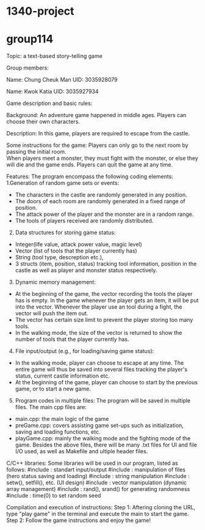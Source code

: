 # 1340-project
# group114

Topic: a text-based story-telling game

Group members:

Name: Chung Cheuk Man
UID: 3035928079

Name: Kwok Katia
UID: 3035927934

Game description and basic rules:

Background: An adventure game happened in middle ages. Players can choose their own characters. 

Description: In this game, players are required to escape from the castle.

Some instructions for the game: 
Players can only go to the next room by passing the initial room.   
When players meet a monster, they must fight with the monster, or else they will die and the game ends.
Players can quit the game at any time.

Features:
The program encompass the following coding elements:
1.Generation of random game sets or events:
- The characters in the castle are randomly generated in any position.
- The doors of each room are randomly generated in a fixed range of position.
- The attack power of the player and the monster are in a random range.
- The tools of players received are randomly distributed.

2. Data structures for storing game status:
- Integer(life value, attack power value, magic level)
- Vector (list of tools that the player currently has)
- String (tool type, descreption etc.), 
- 3 structs (item, position, status) tracking tool information, position in the castle as well as player and monster status respectively.

3. Dynamic memory management:
- At the beginning of the game, the vector recording the tools the player has is empty. In the game whenever the player gets an item, it will be put into the vector. Whenever the player use an tool during a fight, the vector will push the item out. 
- The vector has certain size limit to prevent the player storing too many tools. 
- In the walking mode, the size of the vector is returned to show the number of tools that the player currently has.

4. File input/output (e.g., for loading/saving game status):
- In the walking mode, player can choose to escape at any time. The entire game will thus be saved into several files tracking the player's status, current castle information etc.
- At the beginning of the game, player can choose to start by the previous game, or to start a new game.

5. Program codes in multiple files:
The program will be saved in multiple files. The main cpp files are:
- main.cpp: the main logic of the game
- preGame.cpp: covers assisting game set-ups such as initialization, saving and loading functions, etc.
- playGame.cpp: mainly the walking mode and the fighting mode of the game.
Besides the above files, there will be many .txt files for UI and file I/O used, as well as Makefile and ultiple header files.

C/C++ libraries:
Some libraries will be used in our program, listed as follows:
#include <iostream>: standart input/output
#include <fstream>: manipulation of files (hero status saving and loading)
#include <string>: string manipulation
#include <iomanip>: setw(), setfill(), etc. (UI design)
#include <vector>: vector manipulation (dynamic array management)
#include <cstdlib>: rand(), srand() for generating randomness 
#include <ctime>: time(0) to set random seed
  
Compilation and execution of instructions:
Step 1: Aftering cloning the URL, type "play game" in the terminal and execute the main to start the game. 
Step 2: Follow the game instructions and enjoy the game!
